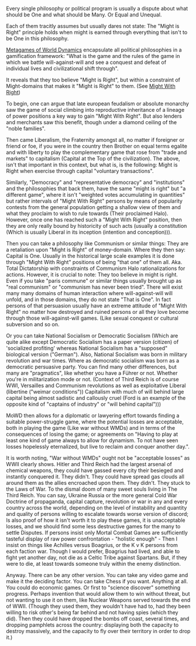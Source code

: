 Every single philosophy or political program is usually a dispute about what should be One and what should be Many. Or Equal and Unequal.

Each of them tracitly assumes but usually dares not state: The "Might is Right" principle holds when might is earned through everything that isn't to be One in this philosophy.

[Metagames of World Dynamics](./28%20Metagame%20of%20World%20Dynamics.md) encapsulate all political philosophies in a gamification framework: "What is the game and the rules of the game in which we battle will-against-will and see a conquest and defeat of individual lives and civilizational shift through". 

It reveals that they too believe "Might is Right", but within a constraint of Might-domains that makes it "Might is Right" to them. (See [Might With Right](./29.%20cause-and-effect-might-with-right.md))

To begin, one can argue that late european feudalism or absolute monarchy saw the game of social climbing into reproductive inheritance of a lineage of power positions a key way to gain "Might With Right". But also lenders and merchants saw this benefit, though under a diamond ceiling of the "noble families".

Then came Liberalism, the Fraternity amongst all, no matter if foreigner or friend or foe, if you were in the country then Brother on equal terms egalite and with liberty to play the complementary game that rose from "trade and markets" to capitalism (Capital at the Top of the civilization).
The above, isn't that important in this context, but what is, is the following: Might is Right when exercise through capital "voluntary transactions".

Similarly, "Democracy" and "representative democracy" and "institutions" and the philosophies that back them, have the same "might is right" but "a different game", where it isn't "weighted votes accumulating in quantities" but rather intervals of "Might With Right" persons by means of popularity contests from the general population getting a shallow view of them and what they proclaim to wish to rule towards (Their proclaimed Halo).
However, once one has reached such a "Might With Right" position, then they are only really bound by historicity of such acts (usually a constitution (Which is usually Liberal in its inception (intention and conception))).

Then you can take a philosophy like Communism or similar things: They are a retaliation upon "Might is Right" of money-domain.
Where they then say: Capital is One. Usually in the historical large scale examples it is done through "Might With Right" positions of being "that one" of them all. Aka. Total Dictatorship with constraints of Communism Halo rationalizations for actions. However, it is crucial to note: They too believe in might is right.
Even if you take "paris commune" or similar things usually brought up as "real communism" or "communism has never been tried". There will exist many many domains of human interaction where will-against-will will unfold, and in those domains, they do not state "That is One". In fact persons of that persuasion usually have an extreme attitude of "Might With Right" no matter how destroyed and ruined persons or all they love become through those will-against-will games. (Like sexual conquest or cultural subversion and so on.

Or you can take National Socialism or Democratic Socialism (Which are quite alike except Democratic Socialism has a paper version (citizen) of 'socialized profiting' whereas National Socialism has a "supposed" biological version ("German"). Also, National Socialism was born in military revolution and war times. Where as democratic socialism was born as a democratic persuasive party. You can find many other differences, but many are "pragmatics", like whether you have a Führer or not. Whether you're in militarization mode or not. (Context of Third Reich is of course WWI, Versailles and Communism revolutions as well as exploitative Liberal (libertine ("weimar conditions")) Capitalism with much of will behind large capital being almost sadistic and callously cruel (Ford is an example of the opposite kind of "captains of industry" or "will behind capital")))

MoWD then allows for a diplomatic or lawyering effort towards finding a suitable power-struggle game, where the potential losses are acceptable, both in playing the game (Like war without WMDs) and in terms of the consequences of losing the game; or agreements on "Having to play at least one kind of game always to allow for dynamism. To not have seen losses hopelessly eternalized, but live to reclaim and conquer another day.".

It is worth noting, "War without WMDs" ought not be "acceptable losses" as WWII clearly shows. Hitler and Third Reich had the largest arsenal of chemical weapons, they could have gassed every city their besieged and instantly conquered it. They didn't. They could have spread gas clouds all around them as the allies encroached upon them. They didn't. They stuck to the Laws of War. To the dismal doom of many sweet souls living in The Third Reich.
You can say, Ukraine Russia or the more general Cold War Doctrine of propaganda, capital capture, revolution or war in any and every country across the world, depending on the level of instability and quantity and quality of persons willing to escalate towards worse version of discord; Is also proof of how it isn't worth it to play these games, it is unacceptable losses, and we should find some less destructive games for the many to settle Disputes. If persons insist only Mortal Combat Games are sufficiently tasteful display of raw power confrontation - "holistic enough" - Then I insist on things like Achilles versus Boagrius, or the K v K persons from each faction war. Though I would prefer, Boagrius had lived, and able to fight yet another day, not die as a Celtic Tribe against Spartans.
But, if they were to die, at least towards someone truly within the enemy distinction.

Anyway. There can be any other version. You can take any video game and make it the deciding factor. You can take Chess if you want. Anything at all.
You could do economic games. Or first to "science discover" something progress. Perhaps invention that would allow them to win without threat, but not wanting to use it on them, like Nuclear Weapons served towards the end of WWII. (Though they used them, they wouldn't have had to, had they been willing to risk other's being far behind and not having spies (which they did). Then they could have dropped the bombs off coast, several times, and dropping pamphlets across the country: displaying both the capacity to destroy massively, and the capacity to fly over their territory in order to drop it.)




